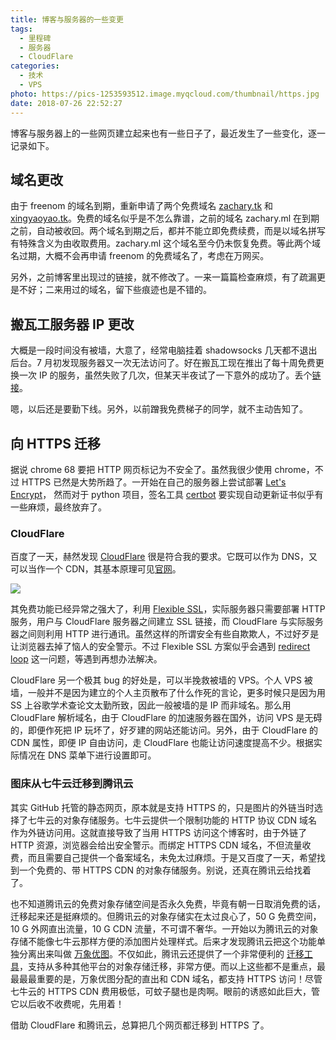 ```yaml
---
title: 博客与服务器的一些变更
tags:
  - 里程碑
  - 服务器
  - CloudFlare
categories:
  - 技术
  - VPS
photo: https://pics-1253593512.image.myqcloud.com/thumbnail/https.jpg
date: 2018-07-26 22:52:27
---
```



博客与服务器上的一些网页建立起来也有一些日子了，最近发生了一些变化，逐一记录如下。

## 域名更改

由于 freenom 的域名到期，重新申请了两个免费域名 [zachary.tk](https://zachary.tk) 和 [xingyaoyao.tk](https://xingyaoyao.tk)。免费的域名似乎是不怎么靠谱，之前的域名 zachary.ml 在到期之前，自动被收回。两个域名到期之后，都并不能立即免费续费，而是以域名拼写有特殊含义为由收取费用。zachary.ml 这个域名至今仍未恢复免费。等此两个域名过期，大概不会再申请 freenom 的免费域名了，考虑在万网买。

另外，之前博客里出现过的链接，就不修改了。一来一篇篇检查麻烦，有了疏漏更是不好；二来用过的域名，留下些痕迹也是不错的。

## 搬瓦工服务器 IP 更改

大概是一段时间没有被墙，大意了，经常电脑挂着 shadowsocks 几天都不退出后台。7 月初发现服务器又一次无法访问了。好在搬瓦工现在推出了每十周免费更换一次 IP 的服务，虽然失败了几次，但某天半夜试了一下意外的成功了。丢个[链接](https://www.bandwagonhost.net/1925.html)。

嗯，以后还是要勤下线。另外，以前蹭我免费梯子的同学，就不主动告知了。

## 向 HTTPS 迁移

据说 chrome 68 要把 HTTP 网页标记为不安全了。虽然我很少使用 chrome，不过 HTTPS 已然是大势所趋了。一开始在自己的服务器上尝试部署 [Let's Encrypt](https://letsencrypt.org/)， 然而对于 python 项目，签名工具 [certbot](https://certbot.eff.org/) 要实现自动更新证书似乎有一些麻烦，最终放弃了。

<!--more-->

### CloudFlare

百度了一天，赫然发现 [CloudFlare](https://www.cloudflare.com/) 很是符合我的要求。它既可以作为 DNS，又可以当作一个 CDN，其基本原理可见[官网](https://support.cloudflare.com/hc/en-us/articles/205177068-Step-1-How-does-Cloudflare-work-)。

![](https://pics-1253593512.image.myqcloud.com/18qy/cloudflare.png)

其免费功能已经异常之强大了，利用 [Flexible SSL](https://support.cloudflare.com/hc/en-us/articles/200170416)，实际服务器只需要部署 HTTP 服务，用户与 CloudFlare 服务器之间建立 SSL 链接，而 CloudFlare 与实际服务器之间则利用 HTTP 进行通讯。虽然这样的所谓安全有些自欺欺人，不过好歹是让浏览器去掉了恼人的安全警示。不过 Flexible SSL 方案似乎会遇到 [redirect loop](https://support.cloudflare.com/hc/en-us/articles/115000219871) 这一问题，等遇到再想办法解决。

CloudFlare 另一个极其 bug 的好处是，可以半挽救被墙的 VPS。个人 VPS 被墙，一般并不是因为建立的个人主页散布了什么作死的言论，更多时候只是因为用 SS 上谷歌学术查论文太勤所致，因此一般被墙的是 IP 而非域名。那么用 CloudFlare 解析域名，由于 CloudFlare 的加速服务器在国外，访问 VPS 是无碍的，即便作死把 IP 玩坏了，好歹建的网站还能访问。另外，由于 CloudFlare 的 CDN 属性，即便 IP 自由访问，走 CloudFlare 也能让访问速度提高不少。根据实际情况在 DNS 菜单下进行设置即可。

### 图床从七牛云迁移到腾讯云

其实 GitHub 托管的静态网页，原本就是支持 HTTPS 的，只是图片的外链当时选择了七牛云的对象存储服务。七牛云提供一个限制功能的 HTTP 协议 CDN 域名作为外链访问用。这就直接导致了当用 HTTPS 访问这个博客时，由于外链了 HTTP 资源，浏览器会给出安全警示。而绑定 HTTPS CDN 域名，不但流量收费，而且需要自己提供一个备案域名，未免太过麻烦。于是又百度了一天，希望找到一个免费的、带 HTTPS CDN 的对象存储服务。别说，还真在腾讯云给找着了。

也不知道腾讯云的免费对象存储空间是否永久免费，毕竟有朝一日取消免费的话，迁移起来还是挺麻烦的。但腾讯云的对象存储实在太过良心了，50 G 免费空间，10 G 外网直出流量，10 G CDN 流量，不可谓不奢华。一开始以为腾讯云的对象存储不能像七牛云那样方便的添加图片处理样式。后来才发现腾讯云把这个功能单独分离出来叫做 [万象优图](https://cloud.tencent.com/product/ci?idx=1)。不仅如此，腾讯云还提供了一个非常便利的 [迁移工具](https://cloud.tencent.com/document/product/436/15392)，支持从多种其他平台的对象存储迁移，非常方便。而以上这些都不是重点，最最最最重要的是，万象优图分配的直出和 CDN 域名，都支持 HTTPS 访问！尽管七牛云的 HTTPS CDN 费用极低，可蚊子腿也是肉啊。眼前的诱惑如此巨大，管它以后收不收费呢，先用着！

借助 CloudFlare 和腾讯云，总算把几个网页都迁移到 HTTPS 了。
